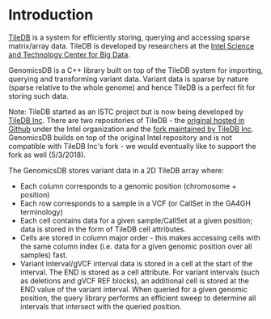 # Introduction
[TileDB](https://people.csail.mit.edu/stavrosp/papers/vldb2017/VLDB17_TileDB.pdf) is a system for efficiently storing, querying and accessing sparse 
matrix/array data. TileDB is developed by researchers at the [Intel Science and Technology Center for Big Data](http://istc-bigdata.org/#&panel1-1).

GenomicsDB is a C++ library built on top of the TileDB system for importing, querying and transforming variant data. Variant data is sparse by nature (sparse relative to the whole genome) and hence TileDB is a perfect fit for storing such data.

Note: TileDB started as an ISTC project but is now being developed by [TileDB Inc](https://tiledb.io/press-oct-19-2017). There are two repositories of TileDB - the [original hosted in Github](https://github.com/Intel-HLS/TileDB) under the Intel organization and the [fork maintained by TileDB Inc](https://github.com/TileDB-Inc/TileDB). GenomicsDB builds on top of the original Intel repository and is not compatible with TileDB Inc's fork - we would eventually like to support the fork as well (5/3/2018).

The GenomicsDB stores variant data in a 2D TileDB array where:
* Each column corresponds to a genomic position (chromosome + position)
* Each row corresponds to a sample in a VCF (or CallSet in the GA4GH terminology)
* Each cell contains data for a given sample/CallSet at a given position; data is stored in the form of TileDB cell attributes.
* Cells are stored in column major order - this makes accessing cells with the same column index (i.e. data for a given genomic position over all samples) fast.
* Variant interval/gVCF interval data is stored in a cell at the start of the interval. The END is stored as a cell attribute. For variant intervals (such as deletions and gVCF REF blocks), an additional cell is stored at the END value of the variant interval. When queried for a given genomic position, the query library performs an efficient sweep to determine all intervals that intersect with the queried position.
